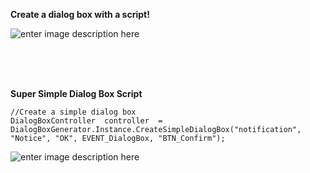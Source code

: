 **Create a dialog box with a script!**

![enter image description here](https://drive.google.com/uc?export=view&id=1RM_emV74tUOePcSRVt1PbxAZ9ruVXqEt)

<br><br><br>



**Super Simple Dialog Box Script**

    //Create a simple dialog box
    DialogBoxController  controller  =  DialogBoxGenerator.Instance.CreateSimpleDialogBox("notification", "Notice", "OK", EVENT_DialogBox, "BTN_Confirm");
![enter image description here](https://drive.google.com/uc?export=view&id=1UJZusj3_Lj_37byQmADJrXQWSUIowkl7)
